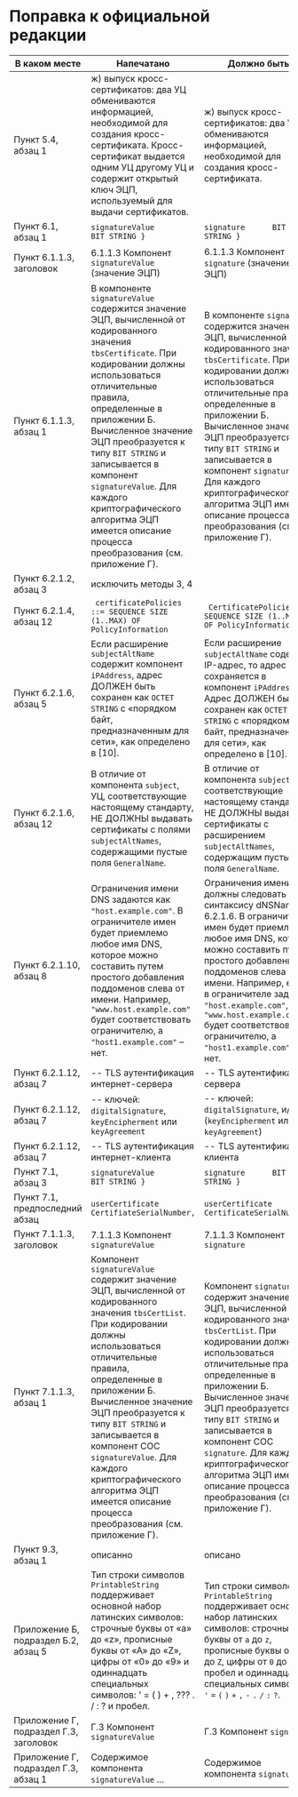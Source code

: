 # Поправка к официальной редакции

| В каком месте | Напечатано | Должно быть |
|---------------|------------|-------------|
| Пункт 5.4, абзац 1 | ж) выпуск кросс-сертификатов: два УЦ обмениваются информацией, необходимой для создания кросс-сертификата. Кросс-сертификат выдается одним УЦ другому УЦ и содержит открытый ключ ЭЦП, используемый для выдачи сертификатов.|ж) выпуск кросс-сертификатов: два УЦ обмениваются информацией, необходимой для создания кросс-сертификата.|
| Пункт 6.1, абзац 1 | `signatureValue       BIT STRING }` | `signature      BIT STRING }` |
| Пункт 6.1.1.3, заголовок | 6.1.1.3 Компонент `signatureValue` (значение ЭЦП) | 6.1.1.3 Компонент `signature` (значение ЭЦП) |
| Пункт 6.1.1.3, абзац 1 | В компоненте `signatureValue` содержится значение ЭЦП, вычисленной от кодированного значения `tbsCertificate`. При кодировании должны использоваться отличительные правила, определенные в приложении Б. Вычисленное значение ЭЦП преобразуется к типу `BIT STRING` и записывается в компонент `signatureValue`. Для каждого криптографического алгоритма ЭЦП имеется описание процесса преобразования (см. приложение Г).  | В компоненте `signature` содержится значение ЭЦП, вычисленной от кодированного значения `tbsCertificate`. При кодировании должны использоваться отличительные правила, определенные в приложении Б. Вычисленное значение ЭЦП преобразуется к типу `BIT STRING` и записывается в компонент `signature`. Для каждого криптографического алгоритма ЭЦП имеется описание процесса преобразования (см. приложение Г).  |
| Пункт 6.2.1.2, абзац 3|исключить методы 3, 4||
| Пункт 6.2.1.4, абзац 12 | ` certificatePolicies ::= SEQUENCE SIZE (1..MAX) OF PolicyInformation` | ` CertificatePolicies ::= SEQUENCE SIZE (1..MAX) OF PolicyInformation` |
| Пункт 6.2.1.6, абзац 5 | Если расширение `subjectAltName` содержит компонент `iPAddress`, адрес ДОЛЖЕН быть сохранен как `OCTET STRING` с «порядком байт, предназначенным для сети», как определено в [10]. | Если расширение `subjectAltName` содержит IP-адрес, то адрес сохраняется в компонент `iPAddress`. Адрес ДОЛЖЕН быть сохранен как `OCTET STRING` с «порядком байт, предназначенным для сети», как определено в [10].|
| Пункт 6.2.1.6, абзац 12 | В отличие от компонента `subject`, УЦ, соответствующие настоящему стандарту, НЕ ДОЛЖНЫ выдавать сертификаты с полями `subjectAltNames`, содержащими пустые поля `GeneralName`. | В отличие от компонента `subject`, УЦ, соответствующие настоящему стандарту, НЕ ДОЛЖНЫ выдавать сертификаты с расширением `subjectAltNames`, содержащим пустые поля `GeneralName`. |
| Пункт 6.2.1.10, абзац 8 | Ограничения имени DNS задаются как `"host.example.com"`. В ограничителе имен будет приемлемо любое имя DNS, которое можно составить путем простого добавления поддоменов слева от имени. Например, `"www.host.example.com"` будет соответствовать ограничителю, а `"host1.example.com"` – нет.  | Ограничения имени DNS должны следовать синтаксису dNSName в 6.2.1.6. В ограничителе имен будет приемлемо любое имя DNS, которое можно составить путем простого добавления поддоменов слева от имени. Например, если в ограничителе задано `"host.example.com"`, то `"www.host.example.com"` будет соответствовать ограничителю, а `"host1.example.com"` – нет. |
| Пункт 6.2.1.12, абзац 7 | -- TLS аутентификация интернет-сервера | -- TLS аутентификация сервера |
| Пункт 6.2.1.12, абзац 7 |  -- ключей: `digitalSignature`, `keyEncipherment` или `keyAgreement`| -- ключей: `digitalSignature`, и/или (`keyEncipherment` или `keyAgreement`)|
| Пункт 6.2.1.12, абзац 7 | -- TLS аутентификация интернет-клиента | -- TLS аутентификация клиента |
| Пункт 7.1, абзац 3 | `signatureValue       BIT STRING }` | `signature      BIT STRING }` |
| Пункт 7.1, предпоследний абзац | `userCertificate  CertifiateSerialNumber,` | `userCertificate  CertificateSerialNumber,` |
| Пункт 7.1.1.3, заголовок | 7.1.1.3 Компонент `signatureValue` | 7.1.1.3 Компонент `signature`|
| Пункт 7.1.1.3, абзац 1 | Компонент `signatureValue` содержит значение ЭЦП, вычисленной от кодированного значения `tbsCertList`. При кодировании должны использоваться отличительные правила, определенные в приложении Б. Вычисленное значение ЭЦП преобразуется к типу `BIT STRING` и записывается в компонент СОС `signatureValue`. Для каждого криптографического алгоритма ЭЦП имеется описание процесса преобразования (см. приложение Г).  | Компонент `signature` содержит значение ЭЦП, вычисленной от кодированного значения `tbsCertList`. При кодировании должны использоваться отличительные правила, определенные в приложении Б. Вычисленное значение ЭЦП преобразуется к типу `BIT STRING` и записывается в компонент СОС `signature`. Для каждого криптографического алгоритма ЭЦП имеется описание процесса преобразования (см. приложение Г).  |
| Пункт 9.3, абзац 1 | описанно | описано |
| Приложение Б, подраздел Б.2, абзац 5 | Тип строки символов `PrintableString` поддерживает основной набор латинских символов: строчные буквы от «а» до «z», прописные буквы от «А» до «Z», цифры от «0» до «9» и одиннадцать специальных символов: ' = ( ) + , ??? . / : ? и пробел. | Тип строки символов `PrintableString` поддерживает основной набор латинских символов: строчные буквы от `а` до `z`, прописные буквы от `А` до `Z`, цифры от `0` до `9`, пробел и одиннадцать специальных символов: `'` `=` `(` `)` `+` `,` `-` `.` `/` `:` `?`. |
| Приложение Г, подраздел Г.3, заголовок | Г.3 Компонент `signatureValue` | Г.3 Компонент `signature` |
| Приложение Г, подраздел Г.3, абзац 1 | Содержимое компонента `signatureValue` ... | Содержимое компонента `signature` ...|



